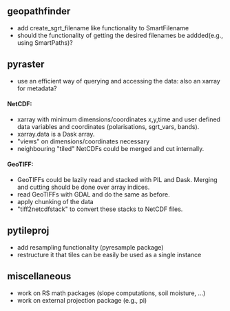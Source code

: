## geopathfinder
- add create_sgrt_filename like functionality to SmartFilename
- should the functionality of getting the desired filenames be addded(e.g., using SmartPaths)?

## pyraster
- use an efficient way of querying and accessing the data: also an xarray for metadata? 
#### NetCDF:
- xarray with minimum dimensions/coordinates x,y,time and user defined data variables and coordinates (polarisations, sgrt_vars, bands).
- xarray.data is a Dask array.
- "views" on dimensions/coordinates necessary
- neighbouring "tiled" NetCDFs could be merged and cut internally.
#### GeoTIFF: 
- GeoTIFFs could be lazily read and stacked with PIL and Dask. Merging and cutting should be done over array indices.
- read GeoTIFFs with GDAL and do the same as before.
- apply chunking of the data
- "tiff2netcdfstack" to convert these stacks to NetCDF files.

## pytileproj
- add resampling functionality (pyresample package)
- restructure it that tiles can be easily be used as a single instance

## miscellaneous
- work on RS math packages (slope computations, soil moisture, ...)
- work on external projection package (e.g., pi)